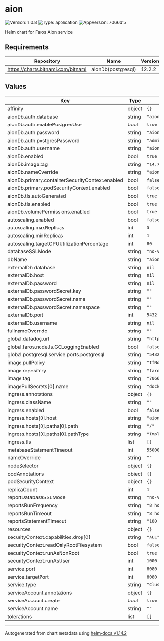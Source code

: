 # aion

![Version: 1.0.8](https://img.shields.io/badge/Version-1.0.8-informational?style=flat-square) ![Type: application](https://img.shields.io/badge/Type-application-informational?style=flat-square) ![AppVersion: 7066df5](https://img.shields.io/badge/AppVersion-7066df5-informational?style=flat-square)

Helm chart for Faros Aion service

## Requirements

| Repository | Name | Version |
|------------|------|---------|
| https://charts.bitnami.com/bitnami | aionDb(postgresql) | 12.2.2 |

## Values

| Key | Type | Default | Description |
|-----|------|---------|-------------|
| affinity | object | `{}` |  |
| aionDb.auth.database | string | `"aiondb"` |  |
| aionDb.auth.enablePostgresUser | bool | `true` |  |
| aionDb.auth.password | string | `"aion"` |  |
| aionDb.auth.postgresPassword | string | `"admin"` |  |
| aionDb.auth.username | string | `"aion"` |  |
| aionDb.enabled | bool | `true` |  |
| aionDb.image.tag | string | `"14.7.0"` |  |
| aionDb.nameOverride | string | `"aion-db"` |  |
| aionDb.primary.containerSecurityContext.enabled | bool | `false` |  |
| aionDb.primary.podSecurityContext.enabled | bool | `false` |  |
| aionDb.tls.autoGenerated | bool | `true` |  |
| aionDb.tls.enabled | bool | `true` |  |
| aionDb.volumePermissions.enabled | bool | `true` |  |
| autoscaling.enabled | bool | `false` |  |
| autoscaling.maxReplicas | int | `3` |  |
| autoscaling.minReplicas | int | `1` |  |
| autoscaling.targetCPUUtilizationPercentage | int | `80` |  |
| databaseSSLMode | string | `"no-verify"` |  |
| dbName | string | `"aion-db"` |  |
| externalDb.database | string | `nil` |  |
| externalDb.host | string | `nil` |  |
| externalDb.password | string | `nil` |  |
| externalDb.passwordSecret.key | string | `""` |  |
| externalDb.passwordSecret.name | string | `""` |  |
| externalDb.passwordSecret.namespace | string | `""` |  |
| externalDb.port | int | `5432` |  |
| externalDb.username | string | `nil` |  |
| fullnameOverride | string | `""` |  |
| global.datadog.url | string | `"https://api.datadoghq.com"` |  |
| global.faros.nodeJs.GCLoggingEnabled | bool | `false` |  |
| global.postgresql.service.ports.postgresql | string | `"5432"` |  |
| image.pullPolicy | string | `"IfNotPresent"` |  |
| image.repository | string | `"farosai/aion"` |  |
| image.tag | string | `"7066df5d4b62882992e35d2205cdc3485937d7be"` |  |
| imagePullSecrets[0].name | string | `"dockerhub"` |  |
| ingress.annotations | object | `{}` |  |
| ingress.className | string | `""` |  |
| ingress.enabled | bool | `false` |  |
| ingress.hosts[0].host | string | `"aion.local"` |  |
| ingress.hosts[0].paths[0].path | string | `"/"` |  |
| ingress.hosts[0].paths[0].pathType | string | `"ImplementationSpecific"` |  |
| ingress.tls | list | `[]` |  |
| metabaseStatementTimeout | int | `55000` |  |
| nameOverride | string | `""` |  |
| nodeSelector | object | `{}` |  |
| podAnnotations | object | `{}` |  |
| podSecurityContext | object | `{}` |  |
| replicaCount | int | `1` |  |
| reportDatabaseSSLMode | string | `"no-verify"` |  |
| reportsRunFrequency | string | `"8 hours"` |  |
| reportsRunTimeout | string | `"8 hours"` |  |
| reportsStatementTimeout | string | `"180 min"` |  |
| resources | object | `{}` |  |
| securityContext.capabilities.drop[0] | string | `"ALL"` |  |
| securityContext.readOnlyRootFilesystem | bool | `false` |  |
| securityContext.runAsNonRoot | bool | `true` |  |
| securityContext.runAsUser | int | `1000` |  |
| service.port | int | `8080` |  |
| service.targetPort | int | `8080` |  |
| service.type | string | `"ClusterIP"` |  |
| serviceAccount.annotations | object | `{}` |  |
| serviceAccount.create | bool | `true` |  |
| serviceAccount.name | string | `""` |  |
| tolerations | list | `[]` |  |

----------------------------------------------
Autogenerated from chart metadata using [helm-docs v1.14.2](https://github.com/norwoodj/helm-docs/releases/v1.14.2)
